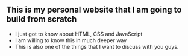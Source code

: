 ## This is my personal website that I am going to build from scratch
- I just got to know about HTML, CSS and JavaScript
- I am willing to know this in much deeper way
- This is also one of the things that I want to discuss with you guys.



